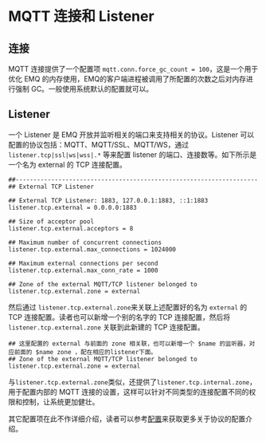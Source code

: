 # MQTT 连接和 Listener

## 连接

MQTT 连接提供了一个配置项 ``mqtt.conn.force_gc_count = 100``，这是一个用于优化 EMQ 的内存使用，EMQ的客户端进程被调用了所配置的次数之后对内存进行强制 GC。一般使用系统默认的配置就可以。

## Listener

一个 Listener 是 EMQ 开放并监听相关的端口来支持相关的协议。Listener 可以配置的协议包括：MQTT、MQTT/SSL、MQTT/WS，通过 ``listener.tcp|ssl|ws|wss|.*`` 等来配置  listener 的端口、连接数等。如下所示是一个名为 external 的 TCP 连接配置。

```properties
##--------------------------------------------------------------------
## External TCP Listener

## External TCP Listener: 1883, 127.0.0.1:1883, ::1:1883
listener.tcp.external = 0.0.0.0:1883

## Size of acceptor pool
listener.tcp.external.acceptors = 8

## Maximum number of concurrent connections
listener.tcp.external.max_connections = 1024000

## Maximum external connections per second
listener.tcp.external.max_conn_rate = 1000

## Zone of the external MQTT/TCP listener belonged to
listener.tcp.external.zone = external
```

然后通过 ``listener.tcp.external.zone``来关联上述配置好的名为 ``external`` 的 TCP 连接配置。读者也可以新增一个别的名字的 TCP 连接配置，然后将 ``listener.tcp.external.zone`` 关联到此新建的 TCP 连接配置。

```properties
## 这里配置的 external 与前面的 zone 相关联，也可以新增一个 $name 的监听器，对应前面的 $name zone ，配在相应的listener下面。
## Zone of the external MQTT/TCP listener belonged to
listener.tcp.external.zone = external
```

与``listener.tcp.external.zone``类似，还提供了``listener.tcp.internal.zone``，用于配置内部的 MQTT 连接的设置，这样可以针对不同类型的连接配置不同的权限和控制，让系统更加健壮。



其它配置项在此不作详细介绍，读者可以参考[配置](https://developer.emqx.io/docs/emq/v3/en/config.html)来获取更多关于协议的配置介绍。